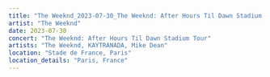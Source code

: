 ```yaml
---
title: "The Weeknd_2023-07-30_The Weeknd: After Hours Til Dawn Stadium Tour"
artist: "The Weeknd"
date: 2023-07-30
concert: "The Weeknd: After Hours Til Dawn Stadium Tour"
artists: "The Weeknd, KAYTRANADA, Mike Dean"
location: "Stade de France, Paris"
location_details: "Paris, France"
---
```

